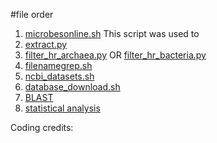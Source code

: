 #file order
1) [microbesonline.sh](microbesonline.sh) This script was used to 
2) [extract.py](extract.py)
3) [filter_hr_archaea.py](filter_hr_archaea.py) OR [filter_hr_bacteria.py](filter_hr_bacteria.py)
4) [filenamegrep.sh](filenamegrep.sh)
5) [ncbi_datasets.sh](ncbi_datasets.sh)
6) [database_download.sh](database_download.sh)
7) [BLAST](BLAST.py)
8) [statistical analysis](fisher.r)


Coding credits:



